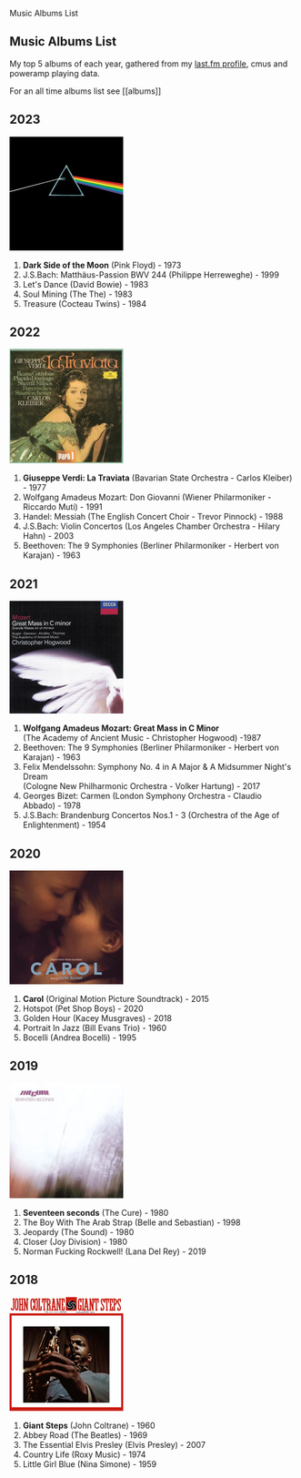 Music Albums List

## Music Albums List

My top 5 albums of each year, gathered from my [last.fm profile](https://www.last.fm/user/nicksiv), cmus and poweramp playing data.

For an all time albums list see \[\[albums\]\]

## 2023

![](img/lp-darkside.jpg)

1.  **Dark Side of the Moon** (Pink Floyd) - 1973
2.  J.S.Bach: Matthäus-Passion BWV 244 (Philippe Herreweghe) - 1999
3.  Let's Dance (David Bowie) - 1983
4.  Soul Mining (The The) - 1983
5.  Treasure (Cocteau Twins) - 1984

## 2022

![](img/lp-traviata.jpg)

1.  **Giuseppe Verdi: La Traviata** (Bavarian State Orchestra - Carlos Kleiber) - 1977
2.  Wolfgang Amadeus Mozart: Don Giovanni (Wiener Philarmoniker - Riccardo Muti) - 1991
3.  Handel: Messiah (The English Concert Choir - Trevor Pinnock) - 1988
4.  J.S.Bach: Violin Concertos (Los Angeles Chamber Orchestra - Hilary Hahn) - 2003
5.  Beethoven: The 9 Symphonies (Berliner Philarmoniker - Herbert von Karajan) - 1963

## 2021

![](img/lp-mass.jpg)

1.  **Wolfgang Amadeus Mozart: Great Mass in C Minor**\
    (The Academy of Ancient Music - Christopher Hogwood) -1987
2.  Beethoven: The 9 Symphonies (Berliner Philarmoniker - Herbert von Karajan) - 1963
3.  Felix Mendelssohn: Symphony No. 4 in A Major & A Midsummer Night's Dream\
    (Cologne New Philharmonic Orchestra - Volker Hartung) - 2017
4.  Georges Bizet: Carmen (London Symphony Orchestra - Claudio Abbado) - 1978
5.  J.S.Bach: Brandenburg Concertos Nos.1 - 3 (Orchestra of the Age of Enlightenment) - 1954

## 2020

![](img/lp-carol.jpg)

1.  **Carol** (Original Motion Picture Soundtrack) - 2015
2.  Hotspot (Pet Shop Boys) - 2020
3.  Golden Hour (Kacey Musgraves) - 2018
4.  Portrait In Jazz (Bill Evans Trio) - 1960
5.  Bocelli (Andrea Bocelli) - 1995

## 2019

![](img/lp-seventeen.jpg)

1.  **Seventeen seconds** (The Cure) - 1980
2.  The Boy With The Arab Strap (Belle and Sebastian) - 1998
3.  Jeopardy (The Sound) - 1980
4.  Closer (Joy Division) - 1980
5.  Norman Fucking Rockwell! (Lana Del Rey) - 2019

## 2018

![](img/lp-giantsteps.jpg)

1.  **Giant Steps** (John Coltrane) - 1960
2.  Abbey Road (The Beatles) - 1969
3.  The Essential Elvis Presley (Elvis Presley) - 2007
4.  Country Life (Roxy Music) - 1974
5.  Little Girl Blue (Nina Simone) - 1959
